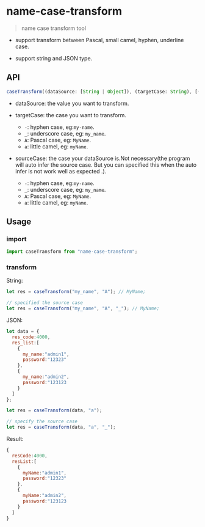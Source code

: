# name-case-transform

> name case transform tool

- support transform between Pascal, small camel, hyphen, underline case.

- support string and JSON type.

## API

```js
caseTransform((dataSource: [String | Object]), (targetCase: String), [(sourceCase: String)]);
```

- dataSource: the value you want to transform.
- targetCase: the case you want to transform.

  - `-`: hyphen case, eg:`my-name`.
  - `_`: underscore case, eg: `my_name`.
  - `A`: Pascal case, eg: `MyName`.
  - `a`: little camel, eg: `myName`.

- sourceCase: the case your dataSource is.Not necessary(the program will auto infer the source case. But you can specified this when the auto infer is not work well as expected .).
  - `-`: hyphen case, eg:`my-name`.
  - `_`: underscore case, eg: `my_name`.
  - `A`: Pascal case, eg: `MyName`.
  - `a`: little camel, eg: `myName`.

## Usage

### import

```js
import caseTransform from "name-case-transform";
```

### transform

String:

```js
let res = caseTransform("my_name", "A"); // MyName;

// specified the source case
let res = caseTransform("my_name", "A", "_"); // MyName;
```

JSON:

```js
let data = {
  res_code:4000,
  res_list:[
    {
      my_name:"admin1",
      password:"12323"
    },
    {
      my_name:"admin2",
      password:"123123
    }
  ]
};

let res = caseTransform(data, "a");

// specify the source case
let res = caseTransform(data, "a", "_");

```

Result:

```js
{
  resCode:4000,
  resList:[
    {
      myName:"admin1",
      password:"12323"
    },
    {
      myName:"admin2",
      password:"123123
    }
  ]
}
```
